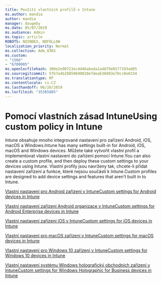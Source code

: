 ```yaml
---
title: Použití vlastních profilů v Intune
ms.author: mandia
author: mandia
manager: dougeby
ms.date: 05/07/2019
ms.audience: Admin
ms.topic: article
ROBOTS: NOINDEX, NOFOLLOW
localization_priority: Normal
ms.collection: Adm_O365
ms.custom:
- "1566"
- "6700005"
ms.openlocfilehash: 300e2e90723ec4d46abeda1a4879e0577193ad05
ms.sourcegitcommit: 5fb7a4b28859690020efdea630d03e70cc0e6334
ms.translationtype: MT
ms.contentlocale: cs-CZ
ms.lasthandoff: 06/28/2019
ms.locfileid: "35365885"
---
```

# <a name="using-custom-policy-in-intune"></a><span data-ttu-id="0b198-102">Pomocí vlastních zásad Intune</span><span class="sxs-lookup"><span data-stu-id="0b198-102">Using custom policy in Intune</span></span>

<span data-ttu-id="0b198-103">Intune obsahuje mnoho integrované nastavení pro zařízení Android, iOS, macOS a Windows.</span><span class="sxs-lookup"><span data-stu-id="0b198-103">Intune has many settings built-in for Android, iOS, macOS and Windows devices.</span></span> <span data-ttu-id="0b198-104">Můžete také vytvořit vlastní profil a implementovat vlastní nastavení do zařízení pomocí Intune.</span><span class="sxs-lookup"><span data-stu-id="0b198-104">You can also create a custom profile, and then deploy these custom settings to your devices using Intune.</span></span> <span data-ttu-id="0b198-105">Vlastní profily jsou navrženy tak, chcete-li přidat nastavení zařízení a funkce, které nejsou součástí k Intune.</span><span class="sxs-lookup"><span data-stu-id="0b198-105">Custom profiles are designed to add device settings and features that aren't built in to Intune.</span></span>

[<span data-ttu-id="0b198-106">Vlastní nastavení pro Android zařízení v Intune</span><span class="sxs-lookup"><span data-stu-id="0b198-106">Custom settings for Android devices in Intune</span></span>](https://docs.microsoft.com/intune/custom-settings-android)

[<span data-ttu-id="0b198-107">Vlastní nastavení zařízení Android organizace v Intune</span><span class="sxs-lookup"><span data-stu-id="0b198-107">Custom settings for Android Enterprise devices in Intune</span></span>](https://docs.microsoft.com/intune/custom-settings-android-for-work)

[<span data-ttu-id="0b198-108">Vlastní nastavení zařízení iOS v Intune</span><span class="sxs-lookup"><span data-stu-id="0b198-108">Custom settings for iOS devices in Intune</span></span>](https://docs.microsoft.com/intune/custom-settings-ios)

[<span data-ttu-id="0b198-109">Vlastní nastavení pro macOS zařízení v Intune</span><span class="sxs-lookup"><span data-stu-id="0b198-109">Custom settings for macOS devices in Intune</span></span>](https://docs.microsoft.com/intune/custom-settings-macos)

[<span data-ttu-id="0b198-110">Vlastní nastavení pro Windows 10 zařízení v Intune</span><span class="sxs-lookup"><span data-stu-id="0b198-110">Custom settings for Windows 10 devices in Intune</span></span>](https://docs.microsoft.com/intune/custom-settings-windows-10)

[<span data-ttu-id="0b198-111">Vlastní nastavení systému Windows holografický obchodních zařízení v Intune</span><span class="sxs-lookup"><span data-stu-id="0b198-111">Custom settings for Windows Holographic for Business devices in Intune</span></span>](https://docs.microsoft.com/intune/custom-settings-windows-holographic)